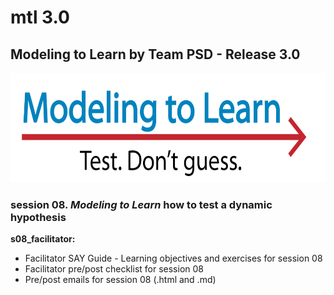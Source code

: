 # mtl 3.0

## Modeling to Learn by Team PSD - Release 3.0

<img src = "https://github.com/lzim/teampsd/blob/master/resources/logos/mtl_testdontguess_sm.png"
     height = "175" width = "650">

### session 08. *Modeling to Learn* how to test a **dynamic hypothesis**

**s08_facilitator:**

- Facilitator SAY Guide - Learning objectives and exercises for session 08
- Facilitator pre/post checklist for session 08
- Pre/post emails for session 08 (.html and .md)
